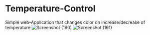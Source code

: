 # Temperature-Control
Simple web-Application that changes color on increase/decrease of temperature
![Screenshot (160)](https://github.com/aditibanerji/Temperature-Control/assets/100026160/52fd30d8-c254-42c8-a08e-2b227ada9010)
![Screenshot (161)](https://github.com/aditibanerji/Temperature-Control/assets/100026160/1453a1bb-9260-4bb9-b722-e9eff2af18f7)
